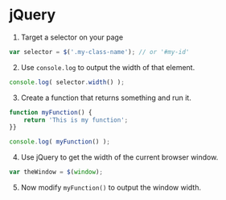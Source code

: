 # jQuery

1. Target a selector on your page

```js
var selector = $('.my-class-name'); // or '#my-id'
```

2. Use `console.log` to output the width of that element.

```js
console.log( selector.width() );
```

3. Create a function that returns something and run it.

```js
function myFunction() {
    return 'This is my function';
}}

console.log( myFunction() );
```

4. Use jQuery to get the width of the current browser window.

```js
var theWindow = $(window);
```

5. Now modify `myFunction()` to output the window width.
